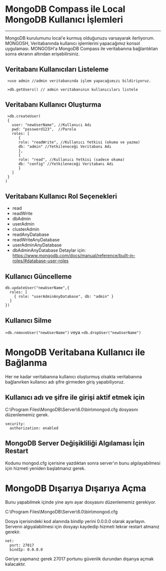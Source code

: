 # MongoDB Compass ile Local MongoDB Kullanıcı İşlemleri
-------------
MongoDB kurulumunu local'e kurmuş olduğunuzu varsayarak ilerliyorum.
MONGOSH, Veritabanında kullanıcı işlemlerini yapacağımız konsol uygulaması.
MONGOSH'a MongoDB Compass ile veritabanına bağlantıktan sonra ekranın altından erişebilirsiniz.

## Veritabanı Kullanıcıları Listeleme
``` >use admin //admin veritabanında işlem yapacağımızı bildiriyoruz.```

``` >db.getUsers() // admin veritabanının kullanıcıları listele```
 
## Veritabanı Kullanıcı Oluşturma
```
 >db.createUser(
 {
   user: "newUserName", //Kullanıcı Adı
   pwd: "password123",  //Parola
   roles: [
      { 
      role: "readWrite", //Kullanıcı Yetkisi (okuma ve yazma)
      db: "admin" //Yetkileneceği Veritabanı Adı
      },
      { 
      role: "read", //Kullanıcı Yetkisi (sadece okuma) 
      db: "config" //Yetkileneceği Veritabanı Adı
      }
   ]
 }
)
```
## Veritabanı Kullanıcı Rol Seçenekleri
- read
- readWrite
- dbAdmin
- userAdmin
- clusterAdmin
- readAnyDatabase
- readWriteAnyDatabase
- userAdminAnyDatabase
- dbAdminAnyDatabase
Detaylar için: https://www.mongodb.com/docs/manual/reference/built-in-roles/#database-user-roles

## Kullanıcı Güncelleme
```
db.updateUser("newUserName",{
  roles: [
    { role: "userAdminAnyDatabase", db: "admin" } 
  ]
})
```
## Kullanıcı Silme
``` >db.removeUser("newUserName") ```
veya
``` >db.dropUser("newUserName") ```


# MongoDB Veritabana Kullanıcı ile Bağlanma

Her ne kadar veritabanına kullanıcı oluşturmuş olsakta veritabanına bağlanırken kullanıcı adı şifre girmeden giriş yapabiliyoruz.
## Kullanıcı adı ve şifre ile girişi aktif etmek için 
C:\Program Files\MongoDB\Server\6.0\bin\mongod.cfg dosyasını düzenlememiz gerek.
```
security:
  authorization: enabled
```
## MongoDB Server Değişikliliği Algılaması İçin Restart
Kodunu mongod.cfg içerisine yazdıktan sonra server'ın bunu algılayabilmesi için hizmeti yeniden başlatmanız gerek.

# MongoDB Dışarıya Dışarıya Açma
Bunu yapabilmek içinde yine aynı ayar dosyasını düzenlememiz gerekiyor.

C:\Program Files\MongoDB\Server\6.0\bin\mongod.cfg

Dosya içerisindeki kod alanında bindIp yerini 0.0.0.0 olarak ayarlayın.
Serverın algıyalabilmesi için  dosyayı kaydedip hizmeti tekrar restart atmanız gerekir.
```
net:
  port: 27017
  bindIp: 0.0.0.0
```
Geriye yapmanız gerek 27017 portunu güvenlik durundan dışarıya açmak kalacaktır.

